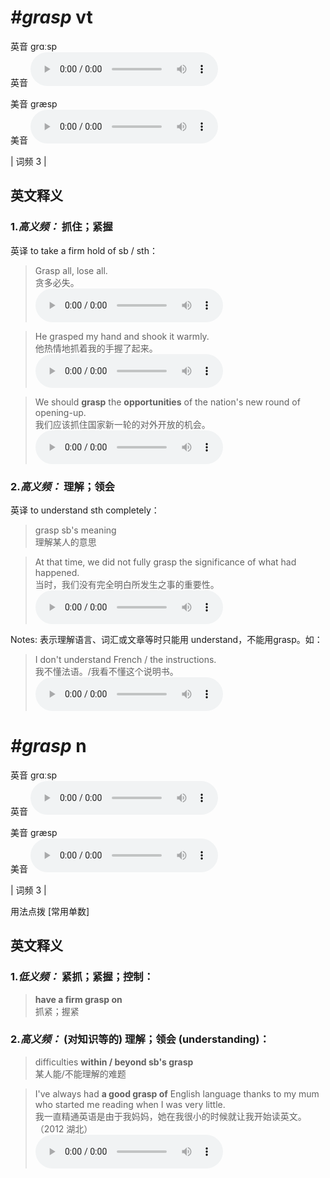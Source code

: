 # ***\#grasp*** vt
英音 ɡrɑːsp  
英音
<audio src="./media/grasp-.aac" controls="controls"></audio>

美音 ɡræsp  
美音
<audio src="./media/grasp.aac" controls="controls"></audio>



| 词频 3 |  

英文释义
---
### 1.*高义频：* **抓住；紧握**  
英译 to take a firm hold of sb / sth：

 > Grasp all, lose all.  
 > 贪多必失。    
<audio src="./media/grasp-1.aac" controls="controls"></audio>

 > He grasped my hand and shook it warmly.  
 > 他热情地抓着我的手握了起来。    
<audio src="./media/grasp50.aac" controls="controls"></audio>

 > We should **grasp** the **opportunities** of the nation's new round of opening-up.  
 > 我们应该抓住国家新一轮的对外开放的机会。    
<audio src="./media/grasp517_AAC.aac" controls="controls"></audio>

### 2.*高义频：* **理解；领会**  
英译 to understand sth completely：

 > grasp sb's meaning  
 > 理解某人的意思    

 > At that time, we did not fully grasp the significance of what had happened.  
 > 当时，我们没有完全明白所发生之事的重要性。    
<audio src="./media/grasp54.aac" controls="controls"></audio>

Notes: 表示理解语言、词汇或文章等时只能用 understand，不能用grasp。如：  
 > I don't understand French / the instructions.  
 > 我不懂法语。/我看不懂这个说明书。    
<audio src="./media/grasp52.aac" controls="controls"></audio>


# ***\#grasp*** n
英音 ɡrɑːsp  
英音
<audio src="./media/grasp-B.aac" controls="controls"></audio>

美音 ɡræsp  
美音
<audio src="./media/grasp.aac" controls="controls"></audio>



| 词频 3 |  

用法点拨  [常用单数]

英文释义
---
### 1.*低义频：* **紧抓；紧握；控制：**  

 > **have a firm grasp on**  
 > 抓紧；握紧    

### 2.*高义频：* **(对知识等的) 理解；领会 (understanding)：**  

 > difficulties **within / beyond sb's grasp**  
 > 某人能/不能理解的难题    

 > I've always had **a good grasp of** English language thanks to my mum who started me reading when I was very little.  
 > 我一直精通英语是由于我妈妈，她在我很小的时候就让我开始读英文。  （2012 湖北）  
<audio src="./media/grasp53.aac" controls="controls"></audio>



